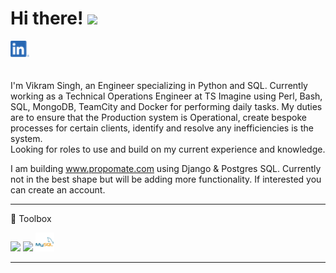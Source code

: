 
<!---
VikramMSingh/VikramMSingh is a ✨ special ✨ repository because its `README.md` (this file) appears on your GitHub profile.
You can click the Preview link to take a look at your changes.
--->
<h1> Hi there! <img src="https://raw.githubusercontent.com/MartinHeinz/MartinHeinz/master/wave.gif" width="30px"></h1>
<section id="downloads" class="clearfix">
          <a href="https://www.linkedin.com/in/vikramsingh11/" id="view-on-linkedin" class="button"><img src="https://github.com/VikramMSingh/VikramMSingh.github.io/blob/master/images/LI-In-Bug.png" width="30px"></a>
</section>
<br>
<br>
<a> I'm Vikram Singh, an Engineer specializing in Python and SQL. Currently working as a Technical Operations Engineer at TS Imagine using Perl, Bash, SQL, MongoDB, TeamCity and Docker for performing daily tasks. My duties are to ensure that the Production system is Operational, create bespoke processes for certain clients, identify and resolve any inefficiencies is the system. </a> 
<br>
<a> Looking for roles to use and build on my current experience and knowledge. </a>

I am building www.propomate.com using Django & Postgres SQL. Currently not in the best shape but will be adding more functionality. If interested you can create an account. 

---

🧰 Toolbox

<img src="https://cdn.worldvectorlogo.com/logos/python-5.svg" width="30px"> <img src="https://cdn.worldvectorlogo.com/logos/django-community.svg" width="40px"> <img src="https://github.com/devicons/devicon/blob/master/icons/mysql/mysql-original-wordmark.svg" width="30px">

---

